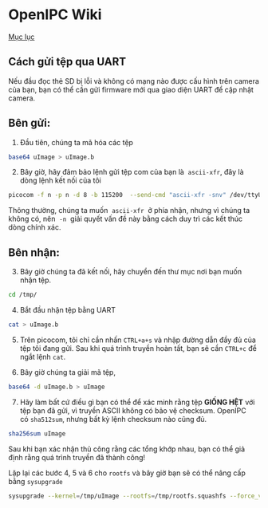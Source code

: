 # OpenIPC Wiki
[Mục lục](../README.md)

Cách gửi tệp qua UART
---------------------------

Nếu đầu đọc thẻ SD bị lỗi và không có mạng nào được cấu hình trên camera của bạn, bạn có thể cần gửi firmware mới qua giao diện UART để cập nhật camera.

## Bên gửi:

1. Đầu tiên, chúng ta mã hóa các tệp

```bash
base64 uImage > uImage.b
```

2. Bây giờ, hãy đảm bảo lệnh gửi tệp com của bạn là  `ascii-xfr`, đây là dòng lệnh kết nối của tôi

```bash
picocom -f n -p n -d 8 -b 115200  --send-cmd "ascii-xfr -snv" /dev/ttyUSB0

```

Thông thường, chúng ta muốn  `ascii-xfr`  ở phía nhận, nhưng vì chúng ta không có, nên  `-n`  giải quyết vấn đề này bằng cách duy trì các kết thúc dòng chính xác.



## Bên nhận:

3. Bây giờ chúng ta đã kết nối, hãy chuyển đến thư mục nơi bạn muốn nhận tệp.
```bash
cd /tmp/
```

4. Bắt đầu nhận tệp bằng UART
```bash
cat > uImage.b
```

5. Trên picocom, tôi chỉ cần nhấn `CTRL+a+s` và nhập đường dẫn đầy đủ của tệp tôi đang gửi. Sau khi quá trình truyền hoàn tất, bạn sẽ cần `CTRL+c` để ngắt lệnh `cat`.

6. Bây giờ chúng ta giải mã tệp,
```bash
base64 -d uImage.b > uImage
```

7. Hãy làm bất cứ điều gì bạn có thể để xác minh rằng tệp **GIỐNG HỆT** với tệp bạn đã gửi, vì truyền ASCII không có bảo vệ checksum. 
OpenIPC có `sha512sum`, nhưng bất kỳ lệnh checksum nào cũng đủ. 


```bash
sha256sum uImage
```
Sau khi bạn xác nhận thủ công rằng các tổng khớp nhau, bạn có thể giả định rằng quá trình truyền đã thành công!

Lặp lại các bước 4, 5 và 6 cho `rootfs` và bây giờ bạn sẽ có thể nâng cấp bằng `sysupgrade`

```bash
sysupgrade --kernel=/tmp/uImage --rootfs=/tmp/rootfs.squashfs --force_ver -z
```



